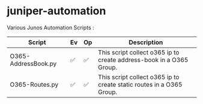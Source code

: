 # juniper-automation

Various Junos Automation Scripts :

| Script                  | Ev | Op | Description |
| -------                 | -- | -- | ----------- |
| O365-AddressBook.py     | :white_check_mark: | :white_check_mark: | This script collect o365 ip to create address-book in a O365 Group. |
| O365-Routes.py          | :white_check_mark: | :white_check_mark: | This script collect o365 ip to create static routes in a O365 Group. |
